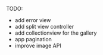 
TODO:

- add error view
- add split view controller
- add collectionview for the gallery
- app pagination
- improve image API
